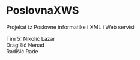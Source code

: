 # PoslovnaXWS
Projekat iz Poslovne informatike i XML i Web servisi

Tim 5:
Nikolić Lazar  <br />
Dragišić Nenad  <br />
Radišić Rade

